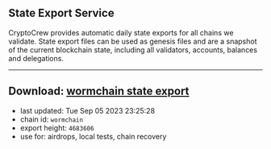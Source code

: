 ## State Export Service
CryptoCrew provides automatic daily state exports for all chains we validate. State export files can be used as genesis files and are a snapshot of the current blockchain state, including all validators, accounts, balances and delegations.

---
**Download: [wormchain state export](https://dl.ccvalidators.com/SERVICE/wormchain/wormchain_export_4683606.json)**
---

- last updated: Tue Sep 05 2023 23:25:28
- chain id: `wormchain`
- export height: `4683606`
- use for: airdrops, local tests, chain recovery
